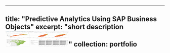 ---
title: "Predictive Analytics Using SAP Business Objects"
excerpt: "short description<br/><img src='/images/dummy_viz.gif' width='200' height='50'>"
collection: portfolio
--